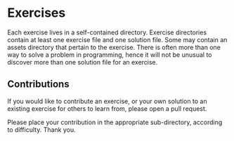 Exercises
=============

Each exercise lives in a self-contained directory.  Exercise directories contain at least one exercise file
and one solution file.  Some may contain an assets directory that pertain to the exercise.  There is often
more than one way to solve a problem in programming, hence it will not be unusual to discover more than
one solution file for an exercise.

Contributions
-------------

If you would like to contribute an exercise, or your own solution to an existing exercise for others to learn from, please open a pull request. 

Please place your contribution in the appropriate sub-directory, according to difficulty.  Thank you.

